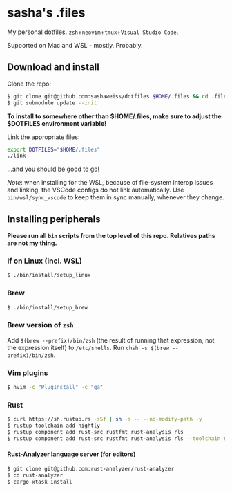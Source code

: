 # sasha's .files

My personal dotfiles. `zsh`+`neovim`+`tmux`+`Visual Studio Code`.

Supported on Mac and WSL - mostly. Probably.

## Download and install

Clone the repo:

```sh
$ git clone git@github.com:sashaweiss/dotfiles $HOME/.files && cd .files
$ git submodule update --init
```

**To install to somewhere other than $HOME/.files, make sure to adjust the $DOTFILES environment variable!**

Link the appropriate files:

```sh
export DOTFILES="$HOME/.files"
./link
```

...and you should be good to go!

*Note*: when installing for the WSL, because of file-system interop issues and linking, the VSCode configs do not link automatically. Use `bin/wsl/sync_vscode` to keep them in sync manually, whenever they change.

## Installing peripherals

**Please run all `bin` scripts from the top level of this repo. Relatives paths are not my thing.**

### If on Linux (incl. WSL)

```sh
$ ./bin/install/setup_linux
```

### Brew

```sh
$ ./bin/install/setup_brew
```

### Brew version of `zsh`

Add `$(brew --prefix)/bin/zsh` (the result of running that expression, not the expression itself) to `/etc/shells`. Run `chsh -s $(brew --prefix)/bin/zsh`.

### Vim plugins

```sh
$ nvim -c "PlugInstall" -c "qa"
```

### Rust

```sh
$ curl https://sh.rustup.rs -sSf | sh -s -- --no-modify-path -y
$ rustup toolchain add nightly
$ rustup component add rust-src rustfmt rust-analysis rls
$ rustup component add rust-src rustfmt rust-analysis rls --toolchain nightly
```

#### Rust-Analyzer language server (for editors)

```sh
$ git clone git@github.com:rust-analyzer/rust-analyzer
$ cd rust-analyzer
$ cargo xtask install
```
